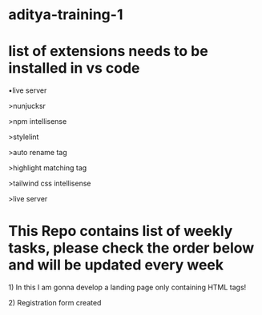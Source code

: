 # aditya-training-1

# list of extensions needs to be installed in vs code
<p><span>&bull;</span><span>live server</span></p>
<p><span>></span><span>nunjucksr</span></p>
<p><span>></span><span>npm intellisense</span></p>
<p><span>></span><span>stylelint</span></p>
<p><span>></span><span>auto rename tag</span></p>
<p><span>></span><span>highlight matching tag</span></p>
<p><span>></span><span>tailwind css intellisense</span></p>
<p><span>></span><span>live server</span></p>

# This Repo contains list of weekly tasks, please check the order below and will be updated every week

<p>1) In this I am gonna develop a landing page only containing HTML tags!</p>
<p>2) Registration form created</p>
